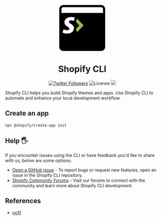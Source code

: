 <div align="center">
  <img src="assets/logo.png" width="150"/>
  <h1>Shopify CLI</h1>
  <a href="http://twitter.com/ShopifyDevs"><img src="https://img.shields.io/twitter/follow/ShopifyDevs?style=flat-square" alt="Twitter Followers"></a>
  <img src="https://img.shields.io/badge/License-MIT-green.svg" alt="License">
  <a href="https://github.com/Shopify/shopify-cli-next/actions/workflows/shopify-cli.yml"><img src="https://github.com/Shopify/shopify-cli-next/actions/workflows/shopify-cli.yml/badge.svg"/></a>
</div>


Shopify CLI helps you build Shopify themes and apps. Use Shopify CLI to automate and enhance your local development workflow.

## Create an app

```
npx @shopify/create-app init
```

## Help 🖐

If you encounter issues using the CLI or have feedback you'd like to share with us, below are some options:

- [Open a GitHub issue](https://github.com/Shopify/shopify-cli-next/issues) - To report bugs or request new features, open an issue in the Shopify CLI repository.
- [Shopify Community Forums](https://community.shopify.com/) - Visit our forums to connect with the community and learn more about Shopify CLI development.

## References

- [oclif](https://oclif.io/)
